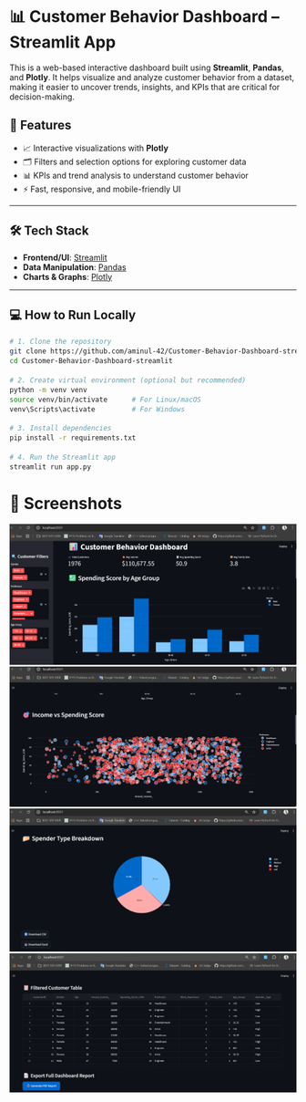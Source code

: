 # 📊 Customer Behavior Dashboard – Streamlit App

This is a web-based interactive dashboard built using **Streamlit**, **Pandas**, and **Plotly**. It helps visualize and analyze customer behavior from a dataset, making it easier to uncover trends, insights, and KPIs that are critical for decision-making.


## 🧠 Features

- 📈 Interactive visualizations with **Plotly**
- 🗂️ Filters and selection options for exploring customer data
- 📊 KPIs and trend analysis to understand customer behavior
- ⚡ Fast, responsive, and mobile-friendly UI

---

## 🛠️ Tech Stack

- **Frontend/UI**: [Streamlit](https://streamlit.io)
- **Data Manipulation**: [Pandas](https://pandas.pydata.org)
- **Charts & Graphs**: [Plotly](https://plotly.com/python/)

---


## 💻 How to Run Locally

```bash
# 1. Clone the repository
git clone https://github.com/aminul-42/Customer-Behavior-Dashboard-streamlit.git
cd Customer-Behavior-Dashboard-streamlit

# 2. Create virtual environment (optional but recommended)
python -m venv venv
source venv/bin/activate      # For Linux/macOS
venv\Scripts\activate         # For Windows

# 3. Install dependencies
pip install -r requirements.txt

# 4. Run the Streamlit app
streamlit run app.py


```

# 📸 Screenshots
<img src="assets/Screenshot1.png" width="600"/>
<img src="assets/Screenshot2.png" width="600"/>
<img src="assets/Screenshot3.png" width="600"/>
<img src="assets/Screenshot4.png" width="600"/>
